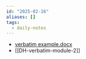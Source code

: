 ```yaml
---
id: "2025-02-16"
aliases: []
tags:
  - daily-notes
---
```


- [verbatim example.docx](../assets/verbatim_example_1739749211460_0.docx)
- [[DH-verbatim-module-2]]